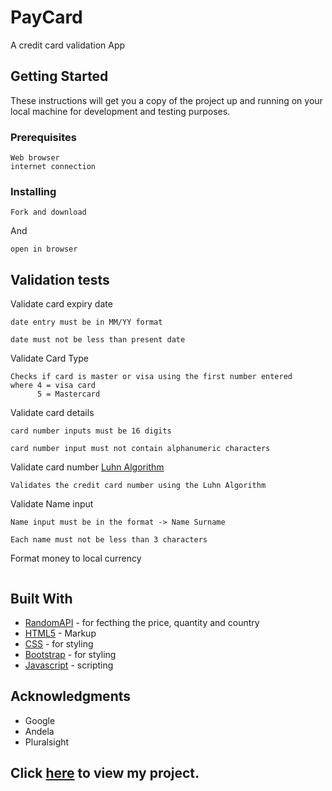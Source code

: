 # PayCard

A credit card validation App

## Getting Started

These instructions will get you a copy of the project up and running on your local machine for development and testing purposes. 

### Prerequisites

```
Web browser
internet connection
```

### Installing


```
Fork and download
```

And 

```
open in browser
```


## Validation tests
Validate card expiry date

```
date entry must be in MM/YY format

date must not be less than present date
```

Validate Card Type

```
Checks if card is master or visa using the first number entered
where 4 = visa card
      5 = Mastercard

```
Validate card details

```
card number inputs must be 16 digits

card number input must not contain alphanumeric characters

```

Validate card number [Luhn Algorithm](https://en.wikipedia.org/wiki/Luhn_algorithm/)

```
Validates the credit card number using the Luhn Algorithm
```

Validate Name input

```
Name input must be in the format -> Name Surname

Each name must not be less than 3 characters
```

Format money to local currency
```

```
 
## Built With

* [RandomAPI](https://randomapi.com/api/006b08a801d82d0c9824dcfdfdfa3b3c) - for fecthing the price, quantity and country
* [HTML5](https://maven.apache.org/) - Markup
* [CSS](https://developer.mozilla.org/en-US/docs/Web/CSS) - for styling
* [Bootstrap](https://getbootstrap.com/) - for styling
* [Javascript](http://es6-features.org/)  - scripting

 

## Acknowledgments

* Google
* Andela
* Pluralsight

## Click [here](https://pay-card-validation.herokuapp.com/) to view my project.
